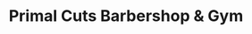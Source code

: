 ---
title: "Primal Cuts Barbershop & Gym"
url: /chester/primal-cuts-barbershop-und-gym/
shop: Friseur
---